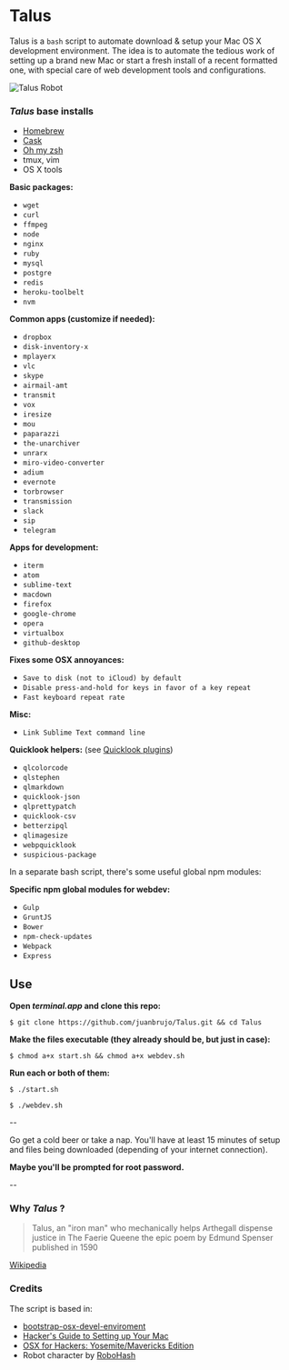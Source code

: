 # Talus

Talus is a `bash` script to automate download & setup your Mac OS X development environment. The idea is to automate the tedious work of setting up a brand new Mac or start a fresh install of a recent formatted one, with special care of web development tools and configurations.

![Talus Robot](https://robohash.org/talus)


### _Talus_ base installs
- [Homebrew](http://brew.sh/) 
- [Cask](http://caskroom.io/)
- [Oh my zsh](http://ohmyz.sh/)
- tmux, vim
- OS X tools


**Basic packages:**

- `wget`
- `curl`
- `ffmpeg`
- `node`
- `nginx`
- `ruby`
- `mysql`
- `postgre`
- `redis`
- `heroku-toolbelt`
- `nvm`


**Common apps (customize if needed):**

- `dropbox`
- `disk-inventory-x`
- `mplayerx`
- `vlc`
- `skype`
- `airmail-amt`
- `transmit`
- `vox`
- `iresize`
- `mou`
- `paparazzi`
- `the-unarchiver`
- `unrarx`
- `miro-video-converter`
- `adium`
- `evernote`
- `torbrowser`
- `transmission`
- `slack`
- `sip`
- `telegram`


**Apps for development:**

- `iterm`
- `atom`
- `sublime-text`
- `macdown`
- `firefox`
- `google-chrome`
- `opera`
- `virtualbox`
- `github-desktop`


**Fixes some OSX annoyances:**

- `Save to disk (not to iCloud) by default`
- `Disable press-and-hold for keys in favor of a key repeat`
- `Fast keyboard repeat rate` 


**Misc:**

- `Link Sublime Text command line`


**Quicklook helpers:** (see [Quicklook plugins](https://github.com/sindresorhus/quick-look-plugins))

- `qlcolorcode`
- `qlstephen`
- `qlmarkdown`
- `quicklook-json`
- `qlprettypatch`
- `quicklook-csv`
- `betterzipql`
- `qlimagesize`
- `webpquicklook`
- `suspicious-package`


In a separate bash script, there's some useful global npm modules:

**Specific npm global modules for webdev:**

- `Gulp`
- `GruntJS`
- `Bower`
- `npm-check-updates`
- `Webpack`
- `Express`

## Use

**Open _terminal.app_ and clone this repo:**

```
$ git clone https://github.com/juanbrujo/Talus.git && cd Talus
```

**Make the files executable (they already should be, but just in case):**

```
$ chmod a+x start.sh && chmod a+x webdev.sh
```

**Run each or both of them:**

```
$ ./start.sh
```

```
$ ./webdev.sh
```

--

Go get a cold beer or take a nap. You'll have at least 15 minutes of setup and files being downloaded (depending of your internet connection).

**Maybe you'll be prompted for root password.**

--

### Why _Talus_ ?

> Talus, an "iron man" who mechanically helps Arthegall dispense justice in The Faerie Queene the epic poem by Edmund Spenser published in 1590

[Wikipedia](https://en.wikipedia.org/wiki/List_of_fictional_robots_and_androids)


### Credits
The script is based in:

* [bootstrap-osx-devel-enviroment](https://github.com/carlosveloso/bootstrap-osx-devel-enviroment)
* [Hacker's Guide to Setting up Your Mac](http://lapwinglabs.com/blog/hacker-guide-to-setting-up-your-mac)
* [OSX for Hackers: Yosemite/Mavericks Edition](https://gist.github.com/brandonb927/3195465)
* Robot character by [RoboHash](https://robohash.org/)

